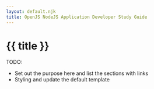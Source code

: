 ```yaml
---
layout: default.njk
title: OpenJS NodeJS Application Developer Study Guide
---
```


# {{ title }}

TODO:

- Set out the purpose here and list the sections with links
- Styling and update the default template
